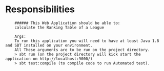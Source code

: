 # Responsibilities

        ###### This Web Application should be able to:
        calculate the Ranking Table of a League

        Args:
        To run this application you will need to have at least Java 1.8 and SBT installed on your environment.
        All These arguments are to be run on the project directory.
        > sbt run (on the project directory will kick start the application on http://localhost:9000/)
        > sbt test:compile (to compile code to run Automated test).
